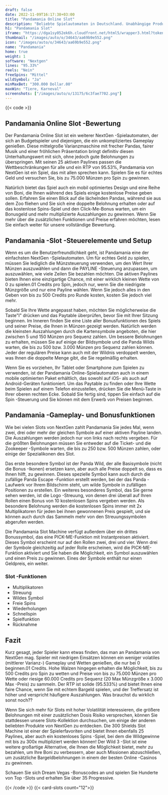 ```yaml
---
draft: false
date: 2022-11-09T16:17:38+03:00
title: "Pandamania Online Slot"
description: "Beliebte Spielautomaten in Deutschland. Unabhängige Produktbewertungen und exklusive Anmeldeangebote. Jetzt spielen!"
h1: "Pandamania Slot"
iframe: "https://dga1sy052ek6h.cloudfront.net/html5/wrapper3.html?token=Free%3Auqc1eg3k9q0s6lutiqoksdptnub%40241&language=en_us&currency=EUR&type=nextgen&gamename=pandamania&secure=true&mode=demo&lobbyurl=http%3A%2F%2Fdemo.nyxinteractive.com%3Fsession%3D&depositurl=&nyxroot=nogs-gdm-stage.nyxmalta.com/nextgen/&"
thumbnail: "/images/auto/o/34643/aa69b9e552.png"
icon: "/images/auto/o/34643/aa69b9e552.png"
name: "Pandamania"
home: true
weight: 1
software: "Nextgen"
lines: "95.33%"
reels: "Nein"
freeSpins: "Mittel"
wildSymbol: "Ja"
minMaxBet: "300.000 Dollar.00"
maxWin: "Tiere, Karneval"
screenshots: ["/images/auto/o/13175/6c3fae7702.png"]
---
```


{{< code >}}<h2>Pandamania Online Slot -Bewertung</h2><p>Der Pandamania Online Slot ist ein weiterer NextGen -Spielautomaten, der sich an Budgetspieler und diejenigen, die ein unkompliziertes Gameplay genießen. Diese mittelgroße Varianzmaschine mit frecher Pandas, fairer Musik und einer fröhlichen Präsentation bringt definitiv diesen Unterhaltungswert mit sich, ohne jedoch gute Belohnungen zu überspringen. Mit seinen 25 aktiven Paylines passen die Wettbeschränkungen für alle und ein RTP von 95.53%, Pandamania von NextGen ist ein Spiel, das mit allen sprechen kann. Spielen Sie es für echtes Geld und versuchen Sie, bis zu 75.000 Münzen pro Spin zu gewinnen.</p><p>Natürlich bietet das Spiel auch ein mobil optimiertes Design und eine Reihe von Boni, die Ihnen während des Spiels einige kostenlose Preise geben sollen. Erfahren Sie einen Blick auf die lächelnden Pandas, während sie aus dem Zoo fliehen und Sie sich eine doppelte Belohnung erhalten oder auf das kostenlose Spins-Spiel und den Click-Me-Bonus warten, um ein Bonusgeld und mehr multiplizierte Auszahlungen zu gewinnen. Wenn Sie mehr über die zusätzlichen Funktionen und Preise erfahren möchten, lesen Sie einfach weiter für unsere vollständige Bewertung.</p><h2>Pandamania -Slot -Steuerelemente und Setup</h2><p>Wenn es um die Benutzerfreundlichkeit geht, ist Pandamania eine der einfachsten NextGen -Spielautomaten. Um für echtes Geld zu spielen, müssen Sie lediglich die Münzsteuerung verwenden, um den Wert Ihrer Münzen auszuwählen und dann die PAYLINE -Steuerung anzupassen, um auszuwählen, wie viele Zeilen Sie bezahlen möchten. Die aktiven Paylines bieten Ihnen eine einzigartige Chance, mit einer wirklich kleinen Wette von 0 zu spielen.01 Credits pro Spin, jedoch nur, wenn Sie die niedrigste Münzgröße und nur eine Payline wählen. Wenn Sie jedoch alles in den Geben von bis zu 500 Credits pro Runde kosten, kosten Sie jedoch viel mehr.</p><p>Sobald Sie Ihre Wette angepasst haben, möchten Sie möglicherweise die Taste"I" drücken und das Paytable überprüfen, bevor Sie mit Ihrer Sitzung beginnen. Im Inneren finden Sie eine Liste aller Bonusfunktionen des Spiels und seiner Preise, die Ihnen in Münzen gezeigt werden. Natürlich werden die kleinsten Auszahlungen durch die Kartensymbole angeboten, die hier zwischen 5 und 150 Münzen pro Sequenz zahlen. Um bessere Belohnungen zu erhalten, müssen Sie auf einige der Bildsymbole und die Panda Wilds warten, die bis zu 500 bzw. 3.000 Münzen pro Sequenz zahlen können. Jeder der regulären Preise kann auch mit der Wildnis verdoppelt werden, was Ihnen die doppelte Menge gibt, die Sie regelmäßig erhalten.</p><p>Wenn Sie es vorziehen, Ihr Tablet oder Smartphone zum Spielen zu verwenden, ist der Pandamania Online-Spielautomaten auch in einem mobile optimierten Paket erhältlich, das sowohl auf iOS- als auch auf Android-Geräten funktioniert. Um das Paytable zu finden oder Ihre Wette beim Spielen auf einem Telefon einzustellen, drücken Sie die Menü-Taste in Ihrer oberen rechten Ecke. Sobald Sie fertig sind, tippen Sie einfach auf die Spin -Steuerung und Sie können mit dem Erwerb von Preisen beginnen.</p><h2>Pandamania -Gameplay- und Bonusfunktionen</h2><p>Wie bei vielen Slots von NextGen zahlt Pandamania Sie jedes Mal, wenn zwei, drei oder mehr der gleichen Symbole auf einer aktiven Payline landen. Die Auszahlungen werden jedoch nur von links nach rechts vergeben. Für die größten Belohnungen müssen Sie entweder auf die Ticket- und die Zookeeper -Symbole warten, die bis zu 250 bzw. 500 Münzen zahlen, oder einige der Spezialikonen des Slot.</p><p>Das erste besondere Symbol ist der Panda Wild, der alle Basisymbole (nicht die Bonus -Ikonen) ersetzen kann, aber auch alle Preise doppelt so, dass es Ihnen hilft, zu gewinnen. Dieses spezielle Symbol kann auch durch die zufällige Panda Escape -Funktion erstellt werden, bei der das Panda -Laufwerk vor Ihrem Bildschirm steht, um wilde Symbole in zufälligen Positionen zu erstellen. Ein weiteres besonderes Symbol, das Sie gerne sehen werden, ist die Logo -Streuung, von denen drei überall auf Ihren Rollen einen Bonus von 10 kostenlosen Spins vergeben werden. Als besondere Belohnung werden die kostenlosen Spins immer mit 2x Multiplikatoren für jeden bei ihnen gewonnenen Preis gespielt, und sie können auch durch das Sammeln mehr von den Streuungssymbolen abgerufen werden.</p><p>Die Pandamania Slot Machine verfügt außerdem über ein drittes Bonussymbol, das eine PICK-ME-Funktion mit Instantpreisen aktiviert. Dieses Symbol erscheint nur auf den Rollen zwei, drei und vier. Wenn drei der Symbole gleichzeitig auf jeder Rolle erscheinen, wird die PICK-ME-Funktion aktiviert und Sie haben die Möglichkeit, ein Symbol auszuwählen und einen Preis zu gewinnen. Eines der Symbole enthält nur einen Geldpreis, ein weiter.</p><h3>
Slot -Funktionen</h3><ul>
<li></span>
Multiplikatoren</li>
<li></span>
Streuung</li>
<li></span>
Wildes Symbol</li>
<li></span>
Freie Spins</li>
<li></span>
Wiederholungen</li>
<li></span>
Schnellspin</li>
<li></span>
Spielfunktion</li>
<li></span>
Rücknahme</li></ul><h2>Fazit</h2><p>Kurz gesagt, jeder Spieler kann etwas finden, das man an Pandamania von NextGen mag. Spieler mit niedrigen Einsätzen können ein weniger volatiles (mittlerer Varianz-) Gameplay und Wetten genießen, die nur bei 0 beginnen.01 Credits. Hohe Walzen hingegen erhalten die Möglichkeit, bis zu 500 Credits pro Spin zu wetten und Preise von bis zu 75.000 Münzen pro Wette oder riesige 60.000 Credits pro Sequenz (20 Max Münzgröße x 3.000 Max -Preis) zu sammeln. Der RTP ist solide (95.533%) und bietet Ihnen eine faire Chance, wenn Sie mit echtem Bargeld spielen, und der Treffersatz ist höher und verspricht häufigere Auszahlungen. Was brauchst du wirklich sonst noch??</p><p>Wenn Sie sich mehr für Slots mit hoher Volatilität interessieren, die größere Belohnungen mit einer zusätzlichen Dosis Risiko versprechen, können Sie stattdessen unsere Slots-Kollektion durchsuchen, um einige der anderen beliebten Produkte von NextGen zu entdecken. Die 300 Shields Slot Machine ist einer der Spielerfavoriten und bietet Ihnen ebenfalls 25 Paylines, aber auch ein kostenloses Spins -Spiel, bei dem die Wildgewinne mit bis zu 300x multipliziert werden können! Der Wild 3 -Slot ist eine weitere großartige Alternative, die Ihnen die Möglichkeit bietet, mehr zu bezahlen, um Ihre Boni zu verbessern, aber auch Missionen abzuschließen, um zusätzliche Bargeldbelohnungen in einem der besten Online -Casinos zu gewinnen.</p><p>
Schauen Sie sich Dream Vegas -Bonuscodes an und spielen Sie Hunderte von Top -Slots und erhalten Sie über 35 Progressive.</p>{{< /code >}}
{{< card-slots count="12">}}